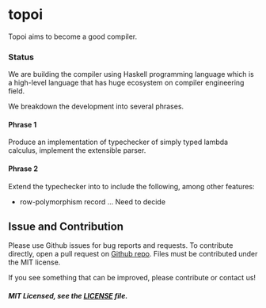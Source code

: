 # topoi
Topoi aims to become a good compiler.

### Status
We are building the compiler using Haskell programming language which is a high-level language that has huge ecosystem on compiler engineering field.

We breakdown the development into several phrases.

#### Phrase 1
Produce an implementation of typechecker of simply typed lambda calculus, implement the extensible parser.

#### Phrase 2
Extend the typechecker into to include the following, among other features:
* row-polymorphism record
... Need to decide

## Issue and Contribution
Please use Github issues for bug reports and requests. To contribute directly, open a pull request on [Github repo](https://github.com/topoi-lang/topoi/issues). Files must be contributed under the MIT license.

If you see something that can be improved, please contribute or contact us!

##### MIT Licensed, see the [LICENSE](https://github.com/topoi-lang/topoi/blob/master/LICENSE) file.

